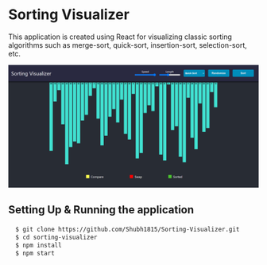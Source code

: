 # Sorting Visualizer

This application is created using React for visualizing classic sorting algorithms such as merge-sort, quick-sort, insertion-sort, selection-sort, etc.

![](/public/sv.png)

## Setting Up & Running the application

```
  $ git clone https://github.com/Shubh1815/Sorting-Visualizer.git
  $ cd sorting-visualizer
  $ npm install
  $ npm start
```